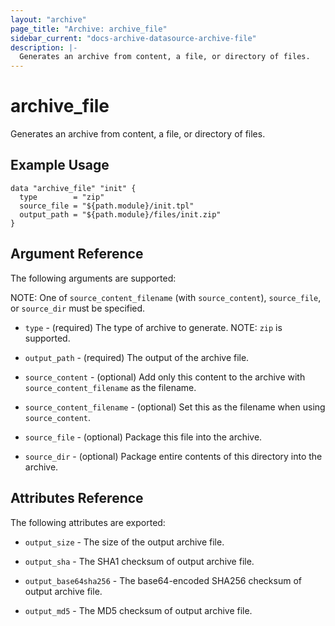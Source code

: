 ```yaml
---
layout: "archive"
page_title: "Archive: archive_file"
sidebar_current: "docs-archive-datasource-archive-file"
description: |-
  Generates an archive from content, a file, or directory of files.
---
```


# archive_file

Generates an archive from content, a file, or directory of files.

## Example Usage

```hcl
data "archive_file" "init" {
  type        = "zip"
  source_file = "${path.module}/init.tpl"
  output_path = "${path.module}/files/init.zip"
}
```

## Argument Reference

The following arguments are supported:

NOTE: One of `source_content_filename` (with `source_content`), `source_file`, or `source_dir` must be specified.

* `type` - (required) The type of archive to generate.
  NOTE: `zip` is supported.

* `output_path` - (required) The output of the archive file.

* `source_content` - (optional) Add only this content to the archive with `source_content_filename` as the filename.

* `source_content_filename` - (optional) Set this as the filename when using `source_content`.

* `source_file` - (optional) Package this file into the archive.

* `source_dir` - (optional) Package entire contents of this directory into the archive.

## Attributes Reference

The following attributes are exported:

* `output_size` - The size of the output archive file.

* `output_sha` - The SHA1 checksum of output archive file.

* `output_base64sha256` - The base64-encoded SHA256 checksum of output archive file.

* `output_md5` - The MD5 checksum of output archive file.
